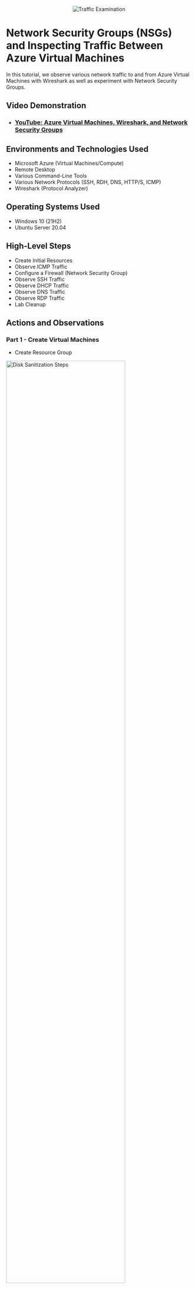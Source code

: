 <p align="center">
<img src="https://i.imgur.com/Ua7udoS.png" alt="Traffic Examination"/>
</p>

<h1>Network Security Groups (NSGs) and Inspecting Traffic Between Azure Virtual Machines</h1>
In this tutorial, we observe various network traffic to and from Azure Virtual Machines with Wireshark as well as experiment with Network Security Groups. <br />


<h2>Video Demonstration</h2>

- ### [YouTube: Azure Virtual Machines, Wireshark, and Network Security Groups](https://www.youtube.com)

<h2>Environments and Technologies Used</h2>

- Microsoft Azure (Virtual Machines/Compute)
- Remote Desktop
- Various Command-Line Tools
- Various Network Protocols (SSH, RDH, DNS, HTTP/S, ICMP)
- Wireshark (Protocol Analyzer)

<h2>Operating Systems Used </h2>

- Windows 10 (21H2)
- Ubuntu Server 20.04

<h2>High-Level Steps</h2>

- Create Initial Resources
- Observe ICMP Traffic
- Configure a Firewall (Network Security Group)
- Observe SSH Traffic
- Observe DHCP Traffic
- Observe DNS Traffic
- Observe RDP Traffic
- Lab Cleanup

<h2>Actions and Observations</h2>

<h3>Part 1 - Create Virtual Machines</h3>
<p>
  
- Create Resource Group
  
</p>
<p>
<img src="https://i.postimg.cc/wx115WqY/create-resource-group.png" height="80%" width="80%" alt="Disk Sanitization Steps"/>
</p>

<br />

<p>
 <p>
   
Create virtual machines:
- Put both in the resource group created(netowrk-protocols)
- Create windows virtual machine
- Rename the virtual network
- ensure that the username and password is on a notepad or file
  
</p>
<img src="https://i.postimg.cc/9MKZPKsz/windows-vm.png" height="80%" width="80%" alt="Disk Sanitization Steps"/>
</p>
</p>
<img src="https://i.postimg.cc/WbMgr98b/virtual-network.png" height="80%" width="80%" alt="Disk Sanitization Steps"/>
</p>
<br />
<p>

- Create linux virtual machine
- Ensure it has same resource group as windows-vm with the one created
- Ensure it has the same virtual network as windows-vm
- Authentication type select password instead of SSH key.

</p>
<p>
<img src="https://i.postimg.cc/kGx5zpYj/linux-vm.png" height="80%" width="80%" alt="Disk Sanitization Steps"/>
</p>
<p>
<img src="https://i.postimg.cc/bN9JR4tr/check-virtual-netowrk.png" height="80%" width="80%" alt="Disk Sanitization Steps"/>
</p>
<p>
<img src="https://i.postimg.cc/nLgczJ6R/ensure-virtual-netowrks-same.png" height="80%" width="80%" alt="Disk Sanitization Steps"/>
</p>

<h3>Part 2 - Observe ICMP Traffic</h3>
<p>

- install windows app
- Run windows vm by loggin in with credentials and the public IP address of the vm

</p>
<p>
<img src="https://i.postimg.cc/KjVhgKLd/download-windowsapp.png" height="80%" width="80%" alt="Disk Sanitization Steps"/>
</p>
<p>
<img src="https://i.postimg.cc/cJZyYGg4/running-windows-vm-on-windowsapp.png" height="80%" width="80%" alt="Disk Sanitization Steps"/>
</p>

<p>

- Download wireshark
- Use this link - https://www.wireshark.org
- Select windows x64 version

</p>
<p>
<img src="https://i.postimg.cc/VvRQD7xP/download-wireshark.png" height="80%" width="80%" alt="Disk Sanitization Steps"/>
</p>

<p>

- Open wireshark
- Start packet capture by clicking the shark icon

</p>
<p>
<img src="https://i.postimg.cc/Fs40SPFs/wireshark-packet-capture.png" height="80%" width="80%" alt="Disk Sanitization Steps"/>
</p>

<p>

- Search for ICMP traffic
- It should be empty

</p>
<p>
<img src="https://i.postimg.cc/Kv8vCLJD/icmpt-traffic.png" height="80%" width="80%" alt="Disk Sanitization Steps"/>
</p>

<p>

- Open PowerShell
- Retrieve the private ip address of the linux machine
- Ping that ip address in powershell and observe the ping requests

</p>
<p>
<img src="https://i.postimg.cc/d3x15VPY/powershell.png" height="80%" width="80%" alt="Disk Sanitization Steps"/>
</p>
<p>
<img src="https://i.postimg.cc/59764nHR/oberve-traffic.png" height="80%" width="80%" alt="Disk Sanitization Steps"/>
</p>

<p>

- Open PowerShell
- Ping google.com
- Observe the traffic in wireshark

</p>
<p>
<img src="https://i.postimg.cc/FKr4JX8g/ping-google-com.png" height="80%" width="80%" alt="Disk Sanitization Steps"/>
</p>
<p>
<img src="https://i.postimg.cc/mDqfqzD8/observe-traffic-google.png" height="80%" width="80%" alt="Disk Sanitization Steps"/>
</p>


<h3>Part 3 - Configuring a Firewall [Network Security Group]</h3>
<p>
<h4>Initiate a perpetual/non-stop ping from your Windows 10 VM to your Ubuntu VM</h4>

- On your Ubuntu VM, find its private IP:

1. Open a terminal and run ip a (look for the IP under your primary network interface, e.g., eth0), or

2. In the Azure portal, go to Virtual machines → [Your Ubuntu VM] → Networking and note the Private IP address.

3. Switch to your Windows 10 VM and open Command Prompt (Win + R → cmd → Enter).


- ping (Ubuntu-Private-IP) -t


- To monitor this traffic, open Wireshark on the Windows 10 VM.

1. Select the network interface used to reach the Ubuntu VM.

2. In the display filter bar, type icmp and press Enter.

3. You’ll see real-time ICMP echo requests and replies between your Windows and Ubuntu VMs.



</p>
<p>
<img src="https://i.postimg.cc/fb0GTLsR/constant-ping.png" height="80%" width="80%" alt="Disk Sanitization Steps"/>
</p>

<p>
<h4>Open the Network Security Group your Ubuntu VM is using and disable incoming (inbound) ICMP traffic
</h4>

- In the Azure portal, navigate to Virtual machines → [Your Ubuntu VM]

- Under Settings, click Networking

- In the Network Interface panel, click the linked Network security group

- In the NSG overview, select Inbound security rules

- Click Add to create a new rule:

1. Source: Any

2. Source port ranges: *

3. Destination: Any

4. Destination port ranges: *

5. Protocol: ICMP (or ICMPv4)

6. Action: Deny

7. Priority: 290

8. Name: Deny-ICMP-Inbound (or your preferred label)

- Click Add to save the rule and immediately block all incoming ICMP traffic to the Ubuntu VM.



</p>
<p>
<img src="https://i.postimg.cc/V6wmxMt8/deny-icmp-traffic.png" height="80%" width="80%" alt="Disk Sanitization Steps"/>
</p>

<p>
<h4>Back in the Windows 10 VM, observe the ICMP traffic in WireShark and the command line Ping activity
</h4>

- Go to windows machine
- Observe the ping activity from winodws powershell/command prompt and wireshark
- It should be timing out



</p>
<p>
<img src="https://i.postimg.cc/7hMVBvk4/timing-out.png" height="80%" width="80%" alt="Disk Sanitization Steps"/>
</p>

<p>
<h4> Re-enable ICMP traffic for the Network Security Group your Ubuntu VM and go
back in the Windows 10 VM, observe the ICMP traffic in WireShark and the command line Ping activity (should start working)

</h4>

- Delete the rule to block the icmp traffic that we created
- Then go back to the windows machine and observe the traffic
- The requests should be back to working as normal



</p>
<p>
<img src="https://i.postimg.cc/vHGFGbDW/delete-rule.png" height="80%" width="80%" alt="Disk Sanitization Steps"/>
</p>
<p>
<img src="https://i.postimg.cc/HW4RZR3j/Observe-traffic-resume.png" height="80%" width="80%" alt="Disk Sanitization Steps"/>
</p>

<p>
<h4> Stop ping activity

</h4>

- Click control and C together to stop the ping activity
- Stop wireshark activity



</p>
<p>
<img src="https://i.postimg.cc/bY7HK9YM/stop-wireshark-activity.png" height="80%" width="80%" alt="Disk Sanitization Steps"/>
</p>

<p>
<h4> Observe SSH Traffic

</h4>

- Open Wireshark and select the network interface

- In the filter bar, type ssh and press Enter

- Open Windows PowerShell

- Run ssh username@[Ubuntu-Private-IP]

- Enter the password when prompted
  
- Type commands (username, pwd, etc) into the linux SSH connection and observe SSH traffic spam in WireShark


- Exit ssh connection by typing "exit" and entering it on power shell



</p>
<p>
<img src="https://i.postimg.cc/cHnqvts5/connecting-ssh.png" height="80%" width="80%" alt="Disk Sanitization Steps"/>
</p>

<p>
<h4> Observe DHCP Traffic

</h4>

- Filter DHCP traffic in Wireshark (dhcp)
(To capture only DHCP packets and observe the negotiation steps.)

- Run ipconfig /renew in PowerShell
(Shows that a simple renew doesn’t display the full handshake in the wireshark.)


</p>
<p>
<img src="https://i.postimg.cc/mrvh3SRY/iprenew-own.png" height="80%" width="80%" alt="Disk Sanitization Steps"/>
</p>

<p>
  
- In order to get the full dhcp handshake create a notepad with ipconfig /release
ipconfig /renew (Automates releasing and renewing the IP to force the full DHCP cycle.)
  
- Save as dhcp.bat in C:\ProgramData (All Files)
(Places the script in a system-accessible location for easy execution.)

- In PowerShell, cd C:\ProgramData and ls
(Verifies the script is in the correct directory before running.)

- Execute the script with .\dhcp.bat
(Triggers both release and renew, you’ll temporarily lose network connectivity as the IP is released; once the renew completes, the VM automatically re-obtains its IP. In Wireshark you’ll see the full Discover, Offer, Request, and Acknowledgment sequence.)

</p>
<p>
<img src="https://i.postimg.cc/528rN4yf/notepad.png" height="80%" width="80%" alt="Disk Sanitization Steps"/>
</p>
<p>
<img src="https://i.postimg.cc/tCxS2qhF/files-dhcp.png" height="80%" width="80%" alt="Disk Sanitization Steps"/>
</p>
<p>
<img src="https://i.postimg.cc/FsyqhF7N/cd-dhcp.png" height="80%" width="80%" alt="Disk Sanitization Steps"/>
</p>
<p>
<img src="https://i.postimg.cc/XJ5Lxx54/wireshark-full-dhcp.png" height="80%" width="80%" alt="Disk Sanitization Steps"/>
</p>

<p>
<h4> Observe DNS Traffic

</h4>

- Filter DNS traffic in Wireshark (dns)
 (To capture only DNS query and response packets.)

- Click the Restart icon in Wireshark
 (Clears existing packets so you start with an empty capture.)

- Open Windows PowerShell
 (To issue DNS lookup commands.)

- Run nslookup google.com
 (Generates a DNS query for google.com and displays its IP address.)

- Run nslookup disney.com
 (Generates a DNS query for disney.com and displays its IP address.))

- Observe the DNS queries and responses in Wireshark
 (Confirms that the VM is correctly resolving domain names via DNS.)


</p>
<p>
<img src="https://i.postimg.cc/hvMfWzQh/dns-nslookup.png" height="80%" width="80%" alt="Disk Sanitization Steps"/>
</p>

<p>
<h4> Observe RDP Traffic

</h4>

- Now open Wireshark and apply the display filter: tcp.port == 3389

- You’ll immediately see a flood of RDP packets—this “spam” is just your active Remote Desktop session continuously sending screen updates, input events, and keep-alive messages between your client and the VM.


</p>
<p>
<img src="https://i.postimg.cc/zBgccKMS/rdp.png" height="80%" width="80%" alt="Disk Sanitization Steps"/>
</p>

<p>
<h3> Conclusion

</h3>

This lab walked through securing and inspecting traffic between Azure VMs: you pinged and captured ICMP, used SSH from PowerShell to your Ubuntu VM, examined DHCP and DNS negotiations, and monitored RDP packets in Wireshark. You also applied a Network Security Group rule to block inbound ICMP. Be sure to shut down—or delete if you’re finished—all your VMs to avoid unnecessary charges. Thanks for following along, and I hope this exercise sharpened your Azure networking and troubleshooting skills!


</p>

<br />
